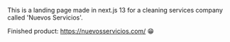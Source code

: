 This is a landing page made in next.js 13 for a cleaning services company called 'Nuevos Servicios'. 

Finished product: https://nuevosservicios.com/ :grin:
